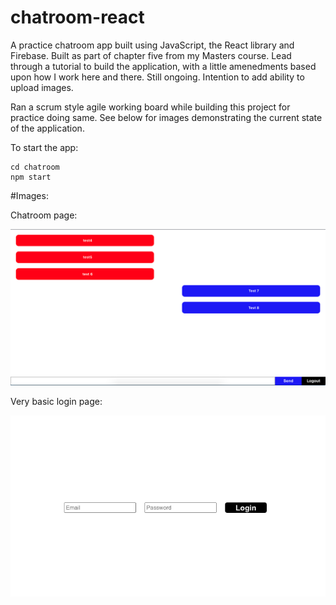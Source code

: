 # chatroom-react
A practice chatroom app built using JavaScript, the React library and Firebase.  Built as part of chapter five from my Masters course.  Lead through a tutorial to build the application, with a little amenedments based upon how I work here and there.  Still ongoing.  Intention to add ability to upload images.

Ran a scrum style agile working board while building this project for practice doing same.  See below for images demonstrating the current state of the application.

To start the app:

```
cd chatroom
npm start
```

#Images:

Chatroom page:

![alt text](https://github.com/SamuelScotts/chatroom-react/blob/main/chatroom/images/chatroom.png)

Very basic login page:

![alt text](https://github.com/SamuelScotts/chatroom-react/blob/main/chatroom/images/login.png)

